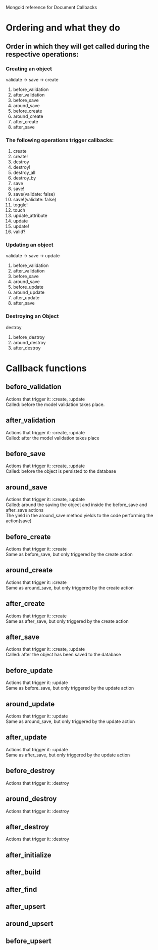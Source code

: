 Mongoid reference for Document Callbacks

# Ordering and what they do
## Order in which they will get called during the respective operations: 
### Creating an object 
validate -> save -> create

1. before_validation 
2. after_validation
3. before_save
4. around_save
5. before_create
6. around_create
7. after_create
8. after_save

### The following operations trigger callbacks:
1. create
2. create!
3. destroy
4. destroy!
5. destroy_all
6. destroy_by
7. save
8. save!
9. save(validate: false)
10. save!(validate: false)
11. toggle!
12. touch
13. update_attribute
14. update
15. update!
16. valid?

### Updating an object 
validate -> save -> update

1. before_validation
2. after_validation
3. before_save
4. around_save
5. before_update
6. around_update
7. after_update
8. after_save

### Destroying an Object 

destroy 

1. before_destroy
2. around_destroy
3. after_destroy

# Callback functions

## before_validation 
Actions that trigger it: :create, :update<br/>
Called: before the model validation takes place. 

## after_validation
Actions that trigger it: :create, :update<br/>
Called: after the model validation takes place

## before_save 
Actions that trigger it: :create, :update<br/>
Called: before the object is persisted to the database 

## around_save 
Actions that trigger it: :create, :update<br/>
Called: around the saving the object and inside the before_save and after_save actions<br/>
The yield in the around_save method yields to the code performing the action(save) 

## before_create
Actions that trigger it: :create<br/>
Same as before_save, but only triggered by the create action  

## around_create 
Actions that trigger it: :create <br/>
Same as around_save, but only triggered by the create action

## after_create 
Actions that trigger it: :create<br/>
Same as after_save, but only triggered by the create action 

## after_save
Actions that trigger it: :create, :update <br/>
Called: after the object has been saved to the database 

## before_update 
Actions that trigger it: :update<br/>
Same as before_save, but only triggered by the update action  

## around_update 
Actions that trigger it: :update<br/>
Same as around_save, but only triggered by the update action  

## after_update 
Actions that trigger it: :update<br/>
Same as after_save, but only triggered by the update action  

## before_destroy 
Actions that trigger it: :destroy

## around_destroy 
Actions that trigger it: :destroy

## after_destroy
Actions that trigger it: :destroy

## after_initialize 

## after_build

## after_find

## after_upsert 
## around_upsert
## before_upsert  



















































